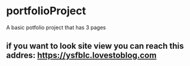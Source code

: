 # portfolioProject
A basic potfolio project that has 3 pages

## if you want to look site view you can reach this addres: https://ysfblc.lovestoblog.com
